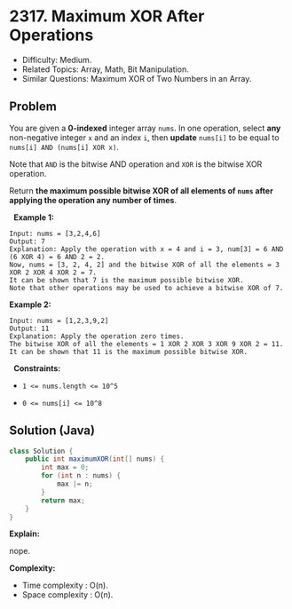 # 2317. Maximum XOR After Operations 

- Difficulty: Medium.
- Related Topics: Array, Math, Bit Manipulation.
- Similar Questions: Maximum XOR of Two Numbers in an Array.

## Problem

You are given a **0-indexed** integer array ```nums```. In one operation, select **any** non-negative integer ```x``` and an index ```i```, then **update** ```nums[i]``` to be equal to ```nums[i] AND (nums[i] XOR x)```.

Note that ```AND``` is the bitwise AND operation and ```XOR``` is the bitwise XOR operation.

Return **the **maximum** possible bitwise XOR of all elements of **```nums```** after applying the operation **any number** of times**.

 
**Example 1:**

```
Input: nums = [3,2,4,6]
Output: 7
Explanation: Apply the operation with x = 4 and i = 3, num[3] = 6 AND (6 XOR 4) = 6 AND 2 = 2.
Now, nums = [3, 2, 4, 2] and the bitwise XOR of all the elements = 3 XOR 2 XOR 4 XOR 2 = 7.
It can be shown that 7 is the maximum possible bitwise XOR.
Note that other operations may be used to achieve a bitwise XOR of 7.
```

**Example 2:**

```
Input: nums = [1,2,3,9,2]
Output: 11
Explanation: Apply the operation zero times.
The bitwise XOR of all the elements = 1 XOR 2 XOR 3 XOR 9 XOR 2 = 11.
It can be shown that 11 is the maximum possible bitwise XOR.
```

 
**Constraints:**


	
- ```1 <= nums.length <= 10^5```
	
- ```0 <= nums[i] <= 10^8```



## Solution (Java)

```java
class Solution {
    public int maximumXOR(int[] nums) {
        int max = 0;
        for (int n : nums) {
            max |= n;
        }
        return max;
    }
}
```

**Explain:**

nope.

**Complexity:**

* Time complexity : O(n).
* Space complexity : O(n).
